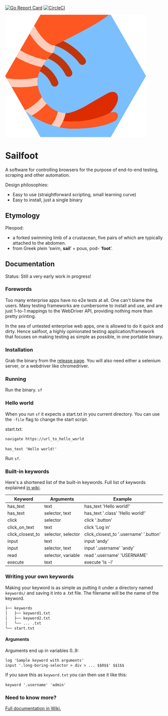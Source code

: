 [![Go Report Card](https://goreportcard.com/badge/github.com/adl32x/sailfoot)](https://goreportcard.com/report/github.com/adl32x/sailfoot) [![CircleCI](https://circleci.com/gh/adl32x/sailfoot.svg?style=svg)](https://circleci.com/gh/adl32x/sailfoot)

![Alt logo](./logo.svg)

# Sailfoot

A software for controlling browsers for the purpose of end-to-end testing, scraping and other automation.

Design philosophies:
* Easy to use (straightforward scripting, small learning curve)
* Easy to install, just a single binary

## Etymology

Pleopod:
* a forked swimming limb of a crustacean, five pairs of which are typically attached to the abdomen.
* from Greek plein ‘swim, **sail**’ + pous, pod- ‘**foot**’.

## Documentation

Status: Still a very early work in progress!

### Forewords

Too many enterprise apps have no e2e tests at all. One can't blame the users. Many testing frameworks are cumbersome to install and use, and are just 1-to-1 mappings to the WebDriver API, providing nothing more than pretty printing.

In the sea of untested enterprise web apps, one is allowed to do it quick and dirty. Hence sailfoot, a highly opinionated testing application/framework that focuses on making testing as simple as possible, in one portable binary.

### Installation

Grab the binary from the [release page](https://github.com/adl32x/sailfoot/releases). You will also need either a selenium server, or a webdriver like chromedriver.

### Running

Run the binary. `sf`

### Hello world
When you run `sf` it expects a start.txt in you current directory. You can use the `-file` flag to change the start script.

start.txt:
```
navigate https://url_to_hello_world

has_text 'Hello world!'
```

Run `sf`.

### Built-in keywords

Here's a shortened list of the built-in keywords. Full list of keywords explained [in wiki](https://github.com/adl32x/sailfoot/wiki/Keywords).

|Keyword|Arguments|Example|
|---|---|---|
| has_text | text | has_text 'Hello world!' |
| has_text | selector, text | has_text '.class' 'Hello world!' |
| click | selector | click '.button' |
| click_on_text | text | click 'Log in' |
| click_closest_to | selector, selector | click_closest_to '.username' '.button' |
| input | text | input 'andy' |
| input | selector, text | input '.username' 'andy' |
| read | selector, variable | read '.username' 'USERNAME' |
| execute | text | execute 'ls -l' |

### Writing your own keywords

Making your keyword is as simple as putting it under a directory named `keywords/` and saving it into a .txt file. The filename will be the name of the keyword.

```
├── keywords
│   ├── keyword1.txt
│   ├── keyword2.txt
│   └── ... .txt
└── start.txt
```

#### Arguments

Arguments end up in variables 0..9:
```
log 'Sample keyword with arguments'
input '.long-boring-selector > div > ... $$0$$' $$1$$
```

If you save this as `keyword.txt` you can then use it like this:

`keyword '.username' 'admin'`

### Need to know more?

[Full documentation in Wiki.](https://github.com/adl32x/sailfoot/wiki/Home)

